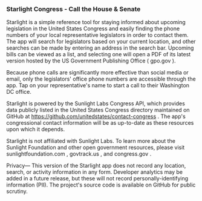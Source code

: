 ### Starlight Congress - Call the House & Senate

Starlight is a simple reference tool for staying informed about upcoming legislation in the United States Congress and easily finding the phone numbers of your local representative legislators in order to contact them. The app will search for legislators based on your current location, and other searches can be made by entering an address in the search bar. Upcoming bills can be viewed as a list, and selecting one will open a PDF of its latest version hosted by the US Government Publishing Office ( gpo.gov ).

Because phone calls are significantly more effective than social media or email, only the legislators' office phone numbers are accessible through the app. Tap on your representative's name to start a call to their Washington DC office.

Starlight is powered by the Sunlight Labs Congress API, which provides data publicly listed in the United States Congress directory maintained on GitHub at https://github.com/unitedstates/contact-congress . The app's congressional contact information will be as up-to-date as these resources upon which it depends.

Starlight is not affiliated with Sunlight Labs. To learn more about the Sunlight Foundation and other open government resources, please visit sunlightfoundation.com , govtrack.us , and congress.gov .

Privacy—
This version of the Starlight app does not record any location, search, or activity information in any form. Developer analytics may be added in a future release, but these will not record personally-identifying information (PII). The project's source code is available on GitHub for public scrutiny.